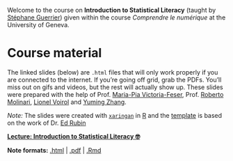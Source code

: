 
Welcome to the course on **Introduction to Statistical Literacy**
(taught by [Stéphane Guerrier](https://stephaneguerrier.com/)) given
within the course *Comprendre le numérique* at the University of Geneva.

# Course material

The linked slides (below) are `.html` files that will only work properly
if you are connected to the internet. If you’re going off grid, grab the
PDFs. You’ll miss out on gifs and videos, but the rest will actually
show up. These slides were prepared with the help of Prof. [Maria-Pia
Victoria-Feser](https://www.unige.ch/gsem/en/research/faculty/all/maria-pia-victoria-feser/),
Prof. [Roberto Molinari](https://github.com/robertomolinari), [Lionel
Voirol](https://github.com/lionelvoirol) and [Yuming
Zhang](https://github.com/Yuming-Zhang).

*Note:* The slides were created with
[`xaringan`](https://github.com/yihui/xaringan/wiki) in
[R](cran.r-project.org) and the
[template](https://github.com/edrubin/EC607S20) is based on the work of
Dr. [Ed Rubin](https://edrub.in)

**[Lecture: Introduction to Statistical Literacy
🤓](https://raw.githack.com/stephaneguerrier/StatLiteracy/main/slides2021_web.html)**

**Note formats:**
[.html](https://raw.githack.com/stephaneguerrier/StatLiteracy/main/slides2021_web.html)
\|
[.pdf](https://raw.githack.com/stephaneguerrier/StatLiteracy/main/slides.pdf)
\|
[.Rmd](https://raw.githack.com/stephaneguerrier/StatLiteracy/main/slides2021_web.Rmd)
